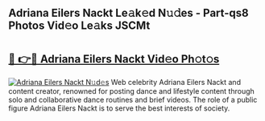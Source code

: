 ## Adriana Eilers Nackt Le𝚊k𝚎d N𝚞𝚍es - Part-qs8 Photos Vid𝚎o Le𝚊ks JSCMt

# <h2><a href="http://fb0xm4.evod.top/?m=Adriana+Eilers+Nackt">🔗 👉🔴 Adriana Eilers Nackt Vid𝚎o Ph𝚘t𝚘s</a></h2>

[![Adriana Eilers Nackt N𝚞d𝚎s](https://i.imgur.com/8V9OHl7.gif)](http://fb0xm4.evod.top/?m=Adriana+Eilers+Nackt)
Web celebrity Adriana Eilers Nackt and content creator, renowned for posting dance and lifestyle content through solo and collaborative dance routines and brief videos. The role of a public figure Adriana Eilers Nackt is to serve the best interests of society. 
